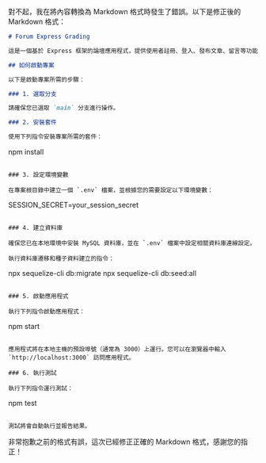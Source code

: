 對不起，我在將內容轉換為 Markdown 格式時發生了錯誤。以下是修正後的 Markdown 格式：

```markdown
# Forum Express Grading

這是一個基於 Express 框架的論壇應用程式，提供使用者註冊、登入、發布文章、留言等功能。

## 如何啟動專案

以下是啟動專案所需的步驟：

### 1. 選取分支

請確保您已選取 `main` 分支進行操作。

### 2. 安裝套件

使用下列指令安裝專案所需的套件：

```
npm install
```

### 3. 設定環境變數

在專案根目錄中建立一個 `.env` 檔案，並根據您的需要設定以下環境變數：

```
SESSION_SECRET=your_session_secret
```

### 4. 建立資料庫

確保您已在本地環境中安裝 MySQL 資料庫，並在 `.env` 檔案中設定相關資料庫連線設定。

執行資料庫遷移和種子資料建立的指令：

```
npx sequelize-cli db:migrate
npx sequelize-cli db:seed:all
```

### 5. 啟動應用程式

執行下列指令啟動應用程式：

```
npm start
```

應用程式將在本地主機的預設埠號（通常為 3000）上運行。您可以在瀏覽器中輸入 `http://localhost:3000` 訪問應用程式。

### 6. 執行測試

執行下列指令運行測試：

```
npm test
```

測試將會自動執行並報告結果。
```

非常抱歉之前的格式有誤，這次已經修正正確的 Markdown 格式，感謝您的指正！